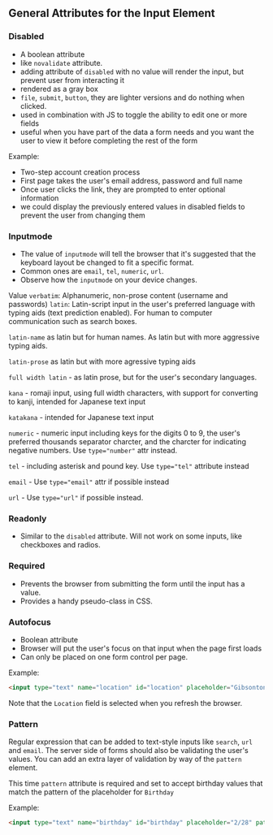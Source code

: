 ## General Attributes for the Input Element

### Disabled
- A boolean attribute
- like `novalidate` attribute.
- adding attribute of `disabled` with no value will render the input, but prevent user from interacting it
- rendered as a gray box
- `file`, `submit`, `button`, they are lighter versions and do nothing when clicked.
- used in combination with JS to toggle the ability to edit one or more fields
- useful when you have part of the data a form needs and you want the user to view it before completing the rest of the form

Example:
- Two-step account creation process
- First page takes the user's email address, password and full name
- Once user clicks the link, they are prompted to enter optional information
- we could display the previously entered values in disabled fields to prevent the user from changing them

### Inputmode
- The value of `inputmode` will tell the browser that it's suggested that the keyboard layout be changed to fit a specific format.
- Common ones are `email`, `tel`, `numeric`, `url`.
- Observe how the `inputmode` on your device changes.

Value
`verbatim`: Alphanumeric, non-prose content (username and passwords)
`latin`: Latin-script input in the user's preferred language with typing aids (text prediction enabled). For human to computer communication such as search boxes.

`latin-name` as latin but for human names.
As latin but with more aggressive typing aids.

`latin-prose` as latin but with more agressive typing aids

`full width latin` - as latin prose, but for the user's secondary languages.

`kana` - romaji input, using full width characters, with support for converting to kanji, intended for Japanese text input

`katakana` - intended for Japanese text input

`numeric` - numeric input including keys for the digits 0 to 9, the user's preferred thousands separator charcter, and the charcter for indicating negative numbers. Use `type="number"` attr instead.

`tel` - including asterisk and pound key. Use `type="tel"` attribute instead

`email` - Use `type="email"` attr if possible instead

`url` - Use `type="url"` if possible instead.

### Readonly
- Similar to the `disabled` attribute. Will not work on some inputs, like checkboxes and radios.

### Required
- Prevents the browser from submitting the form until the input has a value.
- Provides a handy pseudo-class in CSS.

### Autofocus
- Boolean attribute
- Browser will put the user's focus on that input when the page first loads
- Can only be placed on one form control per page.

Example:

```html
<input type="text" name="location" id="location" placeholder="Gibsonton, FL" required autofocus/>
```

Note that the `Location` field is selected when you refresh the browser.

### Pattern
Regular expression that can be added to text-style inputs like `search`, `url` and `email`.
The server side of forms should also be validating the user's values. You can add an extra layer of validation by way of the `pattern` element.

This time `pattern` attribute is required and set to accept birthday values that match the pattern of the placeholder for `Birthday`

Example:
```html
<input type="text" name="birthday" id="birthday" placeholder="2/28" pattern="[0-9]{1,2}\/[0-9]{1,2}" />
```

